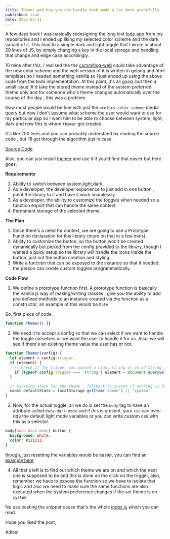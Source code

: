 ```yaml
---
title: Themer and how you can handle dark mode a lot more gracefully
published: true
date: 2021-03-11
---
```


A few days back I was basically redesigning the long lost [todo](https://todo.reaper.im) app from my repositories and I ended up liking my selected
color scheme and the dark variant of it. This lead to a simple dark and light toggle that I wrote in about 20 lines of JS, by simply changing a key in
the local storage and handling that change and edge case accordingly.

10 mins after this, I realised the the [commitlog-web](https://commitlog-web.herokuapp.com) could take advantage of the new color scheme and the web
version of it is written in golang and html templates so I needed something vanilla so I just ended up using the above code from the todo
implementation. At this point, it's all good, but then a small issue. It'd take the stored theme instead of the system preferred theme only and for
someone who's theme changes automatically over the course of the day , this was a problem.

Now most people would be fine with just the `prefers-color-scheme` media query but now I don't assume what scheme the user would want to use for my
particular app so I want him to be able to choose between system, light, dark and now this is where `themer` got created.

It's like 200 lines and you can probably understand by reading the source code , but I'll get through the algorithm just in case.

[Source Code](https://github.com/barelyhuman/themer/blob/dev/src/index.js)

Also, you can just install [themer](https://themer.barelyhuman.dev/) and use it if you'd find that easier but here goes.

**Requirements**

1. Ability to switch between system,light,dark.
2. As a developer, the developer experience to just add in one button , point the library to it and have it work seamlessly.
3. As a developer, the ability to customize the toggles when needed so a function export that can handle the same context.
4. Permanent storage of the selected theme.

**The Plan**

1. Since there's a need for context, we are going to use a Prototype Function declaration for this library (more on that in a few mins).
2. Ability to customize the button, so the button won't be created dynamically but picked from the config provided to the library, though I wanted a
   quick setup so the library will handle the icons inside the button, just not the button creation and styling.
3. Write a function that can be exposed to the instance so that if needed, the person can create custom toggles programmatically.

**Code Flow**

1. We define a prototype function first. A prototype function is basically the vanilla js way of making/writing classes , give you the ability to add
   pre-defined methods to an instance created via the function as a constructor, an example of this would be `Date`

So, first piece of code.

```js
function Themer() {}
```

2. We need it to accept a config so that we can select if we want to handle the toggle ourselves or we want the user to handle it for us. Also, we
   will see if there's an existing theme value the user has or not.

```js
function Themer(config) {
  let element = config.trigger
  if (element) {
    // Check if the trigger was passed a class string or an id string and convert it to a proper html node ref
    if (typeof config.trigger === 'string') element = document.querySelector(config.trigger)
  }

  // existing state for the theme , fallback to system if nothing is found
  const defaultState = localStorage.getItem('theme') || 'system'
}
```

3. Now, for the actual toggle, all we do is set the `body` tag to have an attribute called `data-dark-mode` and if this is present, your `css` can
   over-ride the default light mode variables or you can write custom css with this as a selector.

```css
body[data-dark-mode] button {
  background: white;
  color: #121212;
}
```

though, just resetting the variables would be easier, you can find an
[example here](https://github.com/barelyhuman/themer/blob/dev/style.template.css)

4. All that's left is to find out which theme we are on and which the next one is supposed to be and this is done on the click on the trigger, also,
   remember we have to expose the function so we have to isolate that logic and also we need to make sure the same functions are also executed when
   the system preference changes if the set theme is on `system`

No use posting the snippet cause that's the whole [index.js](https://github.com/barelyhuman/themer/blob/dev/src/index.js) which you can read.

Hope you liked the post,

Adios!
